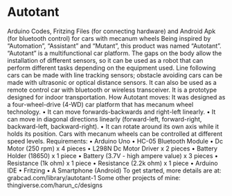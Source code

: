 # Autotant
Arduino Codes, Fritzing Files (for connecting hardware) and Android Apk (for bluetooth control) for cars with mecanum wheels
Being inspired by “Automation”, “Assistant” and “Mutant”, this product was named “Autotant”. “Autotant” is a multifunctional car platform. The gaps on the body allow the installation of different sensors, so it can be used as a robot that can perform different tasks depending on the equipment used. Line following cars can be made with line tracking sensors; obstacle avoiding cars can be made with ultrasonic or optical distance sensors. It can also be used as a remote control car with bluetooth or wireless transceiver. It is a prototype designed for indoor transportation. 
How Autotant moves:
It was designed as a four-wheel-drive (4-WD) car platform that has mecanum wheel technology.
•	It can move forwards-backwards and right-left linearly.
•	It can move in diagonal directions linearly (forward-left, forward-right, backward-left, backward-right).
•	It can rotate around its own axis while it holds its position.
Cars with mecanum wheels can be controlled at different speed levels. 
Requirements:
•	Arduino Uno
•	HC-05 Bluetooth Module
•	Dc Motor (250 rpm) x 4 pieces
•	L298N Dc Motor Driver x 2 pieces
•	Battery Holder (18650) x 1 piece
•	Battery (3.7V - high ampere value) x 3 pieces
•	Resistance (1k ohm) x 1 piece
•	Resistance (2.2k ohm) x 1 piece
•	Arduino IDE
•	Fritzing
•	A Smartphone (Android)
To get started, more details are at:
	grabcad.com/library/autotant-1
Some other projects of mine:
	thingiverse.com/harun_c/designs
